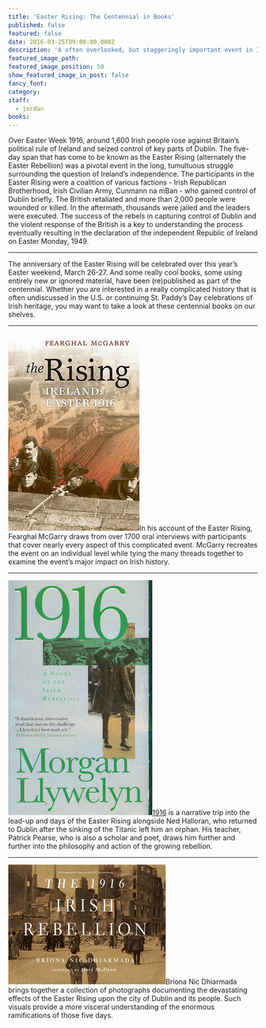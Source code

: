 ```yaml
---
title: 'Easter Rising: The Centennial in Books'
published: false
featured: false
date: 2016-03-25T09:00:00.000Z
description: 'A often overlooked, but staggeringly important event in Irish history celebrates its centennial this weekend.'
featured_image_path:
featured_image_position: 50
show_featured_image_in_post: false
fancy_font:
category:
staff:
  - jordan
books:
---
```



Over Easter Week 1916, around 1,600 Irish people rose against Britain’s political rule of Ireland and seized control of key parts of Dublin. The five-day span that has come to be known as the Easter Rising (alternately the Easter Rebellion) was a pivotal event in the long, tumultuous struggle surrounding the question of Ireland’s independence. The participants in the Easter Rising were a coalition of various factions - Irish Republican Brotherhood, Irish Civilian Army, Cunmann na mBan - who gained control of Dublin briefly. The British retaliated and more than 2,000 people were wounded or killed. In the aftermath, thousands were jailed and the leaders were executed. The success of the rebels in capturing control of Dublin and the violent response of the British is a key to understanding the process eventually resulting in the declaration of the independent Republic of Ireland on Easter Monday, 1949.

---

The anniversary of the Easter Rising will be celebrated over this year’s Easter weekend, March 26-27. And some really cool books, some using entirely new or ignored material, have been (re)published as part of the centennial. Whether you are interested in a really complicated history that is often undiscussed in the U.S. or continuing St. Paddy’s Day celebrations of Irish heritage, you may want to take a look at these centennial books on our shelves.

---

[![](/uploads/versions/rising-mcgarry---x----265-400x---.jpg)](http://www.brooklinebooksmith-shop.com/book/9780192801869)In his account of the Easter Rising, Fearghal McGarry draws from over 1700 oral interviews with participants that cover nearly every aspect of this complicated event. McGarry recreates the event on an individual level while tying the many threads together to examine the event’s major impact on Irish history.

---

[![](/uploads/versions/llwelyn-cover---x----291-475x---.jpg)](http://www.brooklinebooksmith-shop.com/search/site/1916%20morgan)[1916](http://www.brooklinebooksmith-shop.com/search/site/1916%20morgan) is a narrative trip into the lead-up and days of the Easter Rising alongside Ned Halloran, who returned to Dublin after the sinking of the Titanic left him an orphan. His teacher, Patrick Pearse, who is also a scholar and poet, draws him further and further into the philosophy and action of the growing rebellion.

---

[![](/uploads/versions/1916-irish-rebellion---x----318-242x---.jpg)](http://www.brooklinebooksmith-shop.com/book/9780268036140)Bríona Nic Dhiarmada brings together a collection of photographs documenting the devastating effects of the Easter Rising upon the city of Dublin and its people. Such visuals provide a more visceral understanding of the enormous ramifications of those five days.
